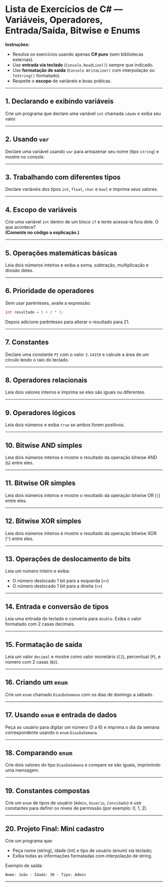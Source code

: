 # Lista de Exercícios de C# — Variáveis, Operadores, Entrada/Saída, Bitwise e Enums

**Instruções:**

- Resolva os exercícios usando apenas **C# puro** (sem bibliotecas externas).
- Use **entrada via teclado** (`Console.ReadLine()`) sempre que indicado.
- Use **formatação de saída** (`Console.WriteLine()` com interpolação ou `ToString()` formatado).
- Respeite o **escopo** de variáveis e boas práticas.

---

## 1. Declarando e exibindo variáveis

Crie um programa que declare uma variável `int` chamada `idade` e exiba seu valor.

---

## 2. Usando `var`

Declare uma variável usando `var` para armazenar seu nome (tipo `string`) e mostre no console.

---

## 3. Trabalhando com diferentes tipos

Declare variáveis dos tipos `int`, `float`, `char` e `bool` e imprima seus valores.

---

## 4. Escopo de variáveis

Crie uma variável `int` dentro de um bloco `if` e tente acessá-la fora dele. O que acontece?  
**(Comente no código a explicação.)**

---

## 5. Operações matemáticas básicas

Leia dois números inteiros e exiba a soma, subtração, multiplicação e divisão deles.

---

## 6. Prioridade de operadores

Sem usar parênteses, avalie a expressão:

```csharp
int resultado = 5 + 2 * 3;
```

Depois adicione parênteses para alterar o resultado para 21.

---

## 7. Constantes

Declare uma constante `PI` com o valor `3.14159` e calcule a área de um círculo lendo o raio do teclado.

---

## 8. Operadores relacionais

Leia dois valores inteiros e imprima se eles são iguais ou diferentes.

---

## 9. Operadores lógicos

Leia dois números e exiba `true` se ambos forem positivos.

---

## 10. Bitwise AND simples

Leia dois números inteiros e mostre o resultado da operação bitwise AND (`&`) entre eles.

---

## 11. Bitwise OR simples

Leia dois números inteiros e mostre o resultado da operação bitwise OR (`|`) entre eles.

---

## 12. Bitwise XOR simples

Leia dois números inteiros e mostre o resultado da operação bitwise XOR (`^`) entre eles.

---

## 13. Operações de deslocamento de bits

Leia um número inteiro e exiba:

- O número deslocado 1 bit para a esquerda (`<<`)
- O número deslocado 1 bit para a direita (`>>`)

---

## 14. Entrada e conversão de tipos

Leia uma entrada do teclado e converta para `double`. Exiba o valor formatado com 2 casas decimais.

---

## 15. Formatação de saída

Leia um valor `decimal` e mostre como valor monetário (`C2`), percentual (`P`), e número com 2 casas (`N2`).

---

## 16. Criando um `enum`

Crie um `enum` chamado `DiasDaSemana` com os dias de domingo a sábado.

---

## 17. Usando `enum` e entrada de dados

Peça ao usuário para digitar um número (0 a 6) e imprima o dia da semana correspondente usando o `enum` `DiasDaSemana`.

---

## 18. Comparando `enum`

Crie dois valores do tipo `DiasDaSemana` e compare se são iguais, imprimindo uma mensagem.

---

## 19. Constantes compostas

Crie um `enum` de tipos de usuário (`Admin`, `Usuario`, `Convidado`) e use constantes para definir os níveis de permissão (por exemplo: 0, 1, 2).

---

## 20. Projeto Final: Mini cadastro

Crie um programa que:

- Peça nome (string), idade (int) e tipo de usuário (enum) via teclado;
- Exiba todas as informações formatadas com interpolação de string.

Exemplo de saída:

```
Nome: João - Idade: 30 - Tipo: Admin
```

---
